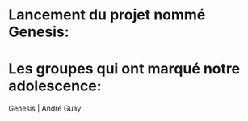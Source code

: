 # Lancement du projet nommé Genesis:

# Les groupes qui ont marqué notre adolescence:

Genesis | André Guay

